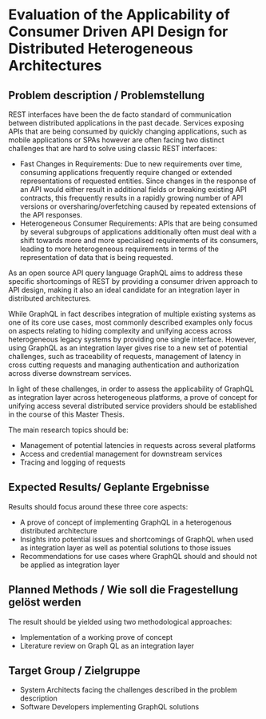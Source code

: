# Evaluation of the Applicability of Consumer Driven API Design for Distributed Heterogeneous Architectures

## Problem description / Problemstellung
REST interfaces have been the de facto standard of communication between distributed applications in the past decade.
Services exposing APIs that are being consumed by quickly changing applications, such as mobile applications or SPAs however are often facing two distinct challenges that are hard to solve using classic REST interfaces:
* Fast Changes in Requirements: Due to new requirements over time, consuming applications frequently require changed or extended representations of requested entities. Since changes in the response of an API would either result in additional fields or breaking existing API contracts, this frequently results in a rapidly growing number of API versions or oversharing/overfetching caused by repeated extensions of the API responses.
* Heterogeneous Consumer Requirements: APIs that are being consumed by several subgroups of applications additionally often must deal with a shift towards more and more specialised requirements of its consumers, leading to more heterogeneous requirements in terms of the representation of data that is being requested.

As an open source API query language GraphQL aims to address these specific shortcomings of REST by providing a consumer driven approach to API design, making it also an ideal candidate for an integration layer in distributed architectures.

While GraphQL in fact describes integration of multiple existing systems as one of its core use cases, most commonly described examples only focus on aspects relating to hiding complexity and unifying access across heterogeneous legacy systems by providing one single interface. 
However, using GraphQL as an integration layer gives rise to a new set of potential challenges, such as traceability of requests, management of latency in cross cutting requests and managing authentication and authorization across diverse downstream services.
 
In light of these challenges, in order to assess the applicability of GraphQL as integration layer across heterogeneous platforms, a prove of concept for unifying access several distributed service providers should be established in the course of this Master Thesis.

The main research topics should be:
* Management of potential latencies in requests across several platforms
* Access and credential management for downstream services
* Tracing and logging of requests

##  Expected Results/ Geplante Ergebnisse
Results should focus around these three core aspects:
* A prove of concept of implementing GraphQL in a heterogenous distributed architecture
* Insights into potential issues and shortcomings of GraphQL when used as integration layer as well as potential solutions to those issues
* Recommendations for use cases where GraphQL should and should not be applied as integration layer

## Planned Methods / Wie soll die Fragestellung gelöst werden
The result should be yielded using two methodological approaches:
* Implementation of a working prove of concept
* Literature review on Graph QL as an integration layer

## Target Group / Zielgruppe
* System Architects facing the challenges described in the problem description
* Software Developers implementing GraphQL solutions